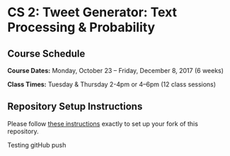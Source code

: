 # CS 2: Tweet Generator: Text Processing & Probability

## Course Schedule

**Course Dates:** Monday, October 23 – Friday, December 8, 2017 (6 weeks)

**Class Times:** Tuesday & Thursday 2-4pm or 4–6pm (12 class sessions)


## Repository Setup Instructions

Please follow [these instructions](Setup.md) exactly to set up your fork of this repository.

Testing gitHub push
